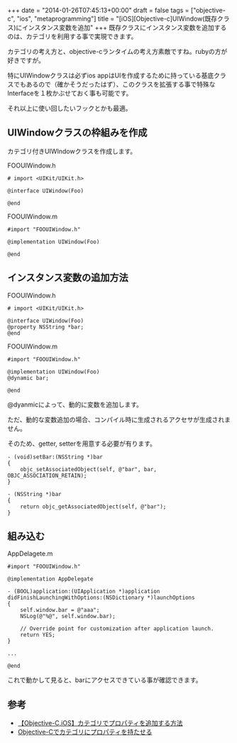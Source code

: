 +++
date = "2014-01-26T07:45:13+00:00"
draft = false
tags = ["objective-c", "ios", "metaprogramming"]
title = "[iOS][Objective-c]UIWindow(既存クラス)にインスタンス変数を追加"
+++
既存クラスにインスタンス変数を追加するのは、カテゴリを利用する事で実現できます。

カテゴリの考え方と、objective-cランタイムの考え方素敵ですね。rubyの方が好きですが。

特にUIWindowクラスは必ずios appはUIを作成するために持っている基底クラスでもあるので（確かそうだったはず）、このクラスを拡張する事で特殊なInterfaceを１枚かぶせておく事も可能です。

それ以上に使い回したいフックとかも最適。

## UIWindowクラスの枠組みを作成

カテゴリ付きUIWIndowクラスを作成します。

FOOUIWindow.h

	# import <UIKit/UIKit.h>
	
	@interface UIWindow(Foo)
	
	@end


FOOUIWindow.m
	
	#import "FOOUIWindow.h"
	
	@implementation UIWindow(Foo)
		
	@end

## インスタンス変数の追加方法


FOOUIWindow.h

	# import <UIKit/UIKit.h>
	
	@interface UIWindow(Foo)
	@property NSString *bar;
	@end


FOOUIWindow.m
	
	#import "FOOUIWindow.h"
	
	@implementation UIWindow(Foo)
	@dynamic bar;
		
	@end

@dyanmicによって、動的に変数を追加します。

ただ、動的な変数追加の場合、コンパイル時に生成されるアクセサが生成されません。

そのため、getter, setterを用意する必要が有ります。
	
	- (void)setBar:(NSString *)bar
	{
	    objc_setAssociatedObject(self, @"bar", bar, OBJC_ASSOCIATION_RETAIN);
	}
	
	- (NSString *)bar
	{
	    return objc_getAssociatedObject(self, @"bar");
	}
	
## 組み込む

AppDelagete.m

	#import "FOOUIWindow.h"
	
	@implementation AppDelegate
	
	- (BOOL)application:(UIApplication *)application didFinishLaunchingWithOptions:(NSDictionary *)launchOptions
	{
	    self.window.bar = @"aaa";
	    NSLog(@"%@", self.window.bar);

	    // Override point for customization after application launch.
	    return YES;
	}
	
	...
	
	@end

これで動かして見ると、barにアクセスできている事が確認できます。

	
## 参考

* [【Objective-C,iOS】カテゴリでプロパティを追加する方法](http://f-retu.hatenablog.com/entry/2012/11/28/010114)
* [Objective-Cでカテゴリにプロパティを持たせる](http://hikaruworld.bitbucket.org/blog/html/2012/11/29/objective_c_category_add_property.html)
